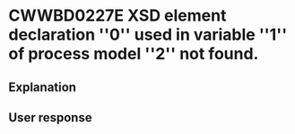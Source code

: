# CWWBD0227E XSD element declaration ''0'' used in variable ''1'' of process model ''2'' not found.

## Explanation

## User response